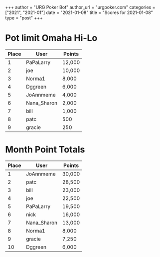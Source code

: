+++
author = "URG Poker Bot"
author_url = "urgpoker.com"
categories = ["2021", "2021-01"]
date = "2021-01-08"
title = "Scores for 2021-01-08"
type = "post"
+++
# Pot limit Omaha Hi-Lo

| Place | User | Points |
|-------|------|--------|
| 1 | PaPaLarry | 12,000 |
| 2 | joe | 10,000 |
| 3 | Norma1 | 8,000 |
| 4 | Dggreen | 6,000 |
| 5 | JoAnnmeme | 4,000 |
| 6 | Nana_Sharon | 2,000 |
| 7 | bill | 1,000 |
| 8 | patc | 500 |
| 9 | gracie | 250 |

# Month Point Totals

| Place | User | Points |
|-------|------|--------|
| 1 | JoAnnmeme | 30,000 |
| 2 | patc | 28,500 |
| 3 | bill | 23,000 |
| 4 | joe | 22,500 |
| 5 | PaPaLarry | 19,500 |
| 6 | nick | 16,000 |
| 7 | Nana_Sharon | 13,000 |
| 8 | Norma1 | 8,000 |
| 9 | gracie | 7,250 |
| 10 | Dggreen | 6,000 |
